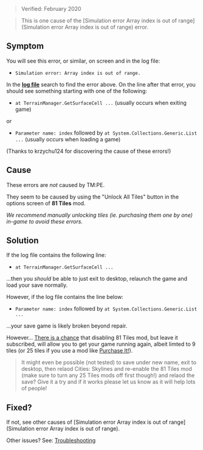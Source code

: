> Verified: February 2020

> This is one cause of the [Simulation error Array index is out of range](Simulation error Array index is out of range) error.

## Symptom

You will see this error, or similar, on screen and in the log file:

* `Simulation error: Array index is out of range.`

In the [**log file**](Share-your-Cities-Skylines-log-file.) search to find the error above. On the line after that error, you should see something starting with one of the following:

* `at TerrainManager.GetSurfaceCell ...` (usually occurs when exiting game)

or

* `Parameter name: index` followed by `at System.Collections.Generic.List ...` (usually occurs when loading a game)

(Thanks to krzychu124 for discovering the cause of these errors!)

## Cause

These errors are _not_ caused by TM:PE.

They seem to be caused by using the "Unlock All Tiles" button in the options screen of **81 Tiles** mod.

_We recommend manually unlocking tiles (ie. purchasing them one by one) in-game to avoid these errors._

## Solution

If the log file contains the following line:

* `at TerrainManager.GetSurfaceCell ...`

...then you _should_ be able to just exit to desktop, relaunch the game and load your save normally.

However, if the log file contains the line below:

* `Parameter name: index` followed by `at System.Collections.Generic.List ...`

...your save game is likely broken beyond repair.

However... [There is a chance](https://github.com/krzychu124/Cities-Skylines-Traffic-Manager-President-Edition/issues/679#issuecomment-583938343) that disabling 81 Tiles mod, but leave it subscribed, will allow you to get your game running again, albeit limted to 9 tiles (or 25 tiles if you use a mod like [Purchase It!](https://steamcommunity.com/sharedfiles/filedetails/?id=1612287735)).

> It might even be possible (not tested) to save under new name, exit to desktop, then relaod Cities: Skylines and re-enable the 81 Tiles mod (make sure to turn any 25 Tiles mods off first though!) and relaod the save? Give it a try and if it works please let us know as it will help lots of people!

## Fixed?

If not, see other causes of [Simulation error Array index is out of range](Simulation error Array index is out of range).

Other issues? See: [Troubleshooting](Troubleshooting)